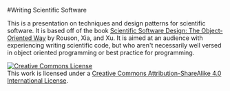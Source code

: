 #Writing Scientific Software

This is a presentation on techniques and design patterns for
scientific software. It is based off of the book
[Scientific Software Design: The Object-Oriented Way](http://www.cambridge.org/gb/academic/subjects/engineering/engineering-general-interest/scientific-software-design-object-oriented-way)
by Rouson, Xia, and Xu. It is aimed at an audience with experiencing
writing scientific code, but who aren't necessarily well versed in
object oriented programming or best practice for programming.

<a rel="license" href="http://creativecommons.org/licenses/by-sa/4.0/"><img alt="Creative Commons License" style="border-width:0" src="https://i.creativecommons.org/l/by-sa/4.0/88x31.png" /></a><br />This work is licensed under a <a rel="license" href="http://creativecommons.org/licenses/by-sa/4.0/">Creative Commons Attribution-ShareAlike 4.0 International License</a>.
